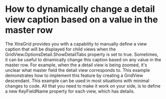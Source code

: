 # How to dynamically change a detail view caption based on a value in the master row


<p>The XtraGrid provides you with a capability to manually define a view caption that will be displayed for child views when the GridView.OptionsDetail.ShowDetailTabs property is set to true. Sometimes, it can be useful to dinamically change this caption based on any value in the master row. For example, when the a detail view is being zoomed, it's unclear what master field the detail view corresponds to. This example demonstrates how to implement this feature by creating a GridView descendant. This example can be used in most situations with minimal changes to code. All that you need to make it work on your side, is to define a new KeyFieldName property for each view, which has details.</p>

<br/>


